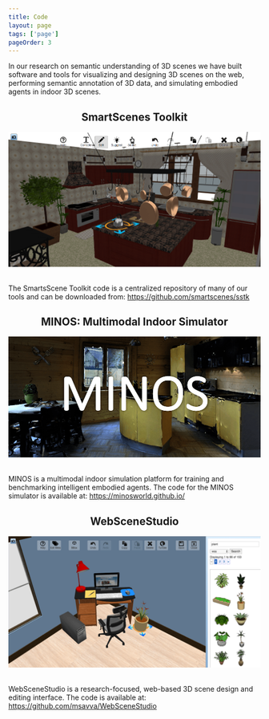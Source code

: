```yaml
---
title: Code
layout: page
tags: ['page']
pageOrder: 3
---
```


In our research on semantic understanding of 3D scenes we have built software and tools for visualizing and designing 3D scenes on the web, performing semantic annotation of 3D data, and simulating embodied agents in indoor 3D scenes.

<div style="text-align: center;">
<h2>SmartScenes Toolkit</h2>
<img src="/images/scene_editor.png" style="width: 800px;">
</div>
<br>

The SmartsScene Toolkit code is a centralized repository of many of our tools and can be downloaded from: https://github.com/smartscenes/sstk

<div style="text-align: center;">
<h2>MINOS: Multimodal Indoor Simulator</h2>
<img src="/images/minos.png" style="width: 800px;">
</div>
<br>

MINOS is a multimodal indoor simulation platform for training and benchmarking intelligent embodied agents.  The code for the MINOS simulator is available at: https://minosworld.github.io/

<div style="text-align: center;">
<h2>WebSceneStudio</h2>
<img src="/images/webscenestudio.png" style="width: 800px;">
</div>
<br>

WebSceneStudio is a research-focused, web-based 3D scene design and editing interface.  The code is available at: https://github.com/msavva/WebSceneStudio
